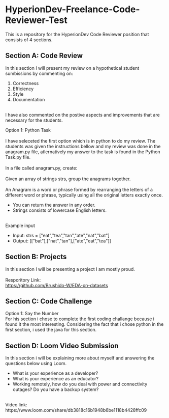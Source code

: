 # HyperionDev-Freelance-Code-Reviewer-Test

This is a repository for the HyperionDev Code Reviewer position that consists of 4 sections.

## Section A: Code Review
In this section I will present my review on a hypothetical student sumbissions by commenting on:<br>
1. Correctness
2. Efficiency
3. Style
4. Documentation
<br>
I have also commented on the postive aspects and improvements that are necessary for the students.

Option 1: Python Task<br>
<br>
I have seleceted the first option which is in python to do my review.
The students was given the instructions bellow and my review was done in the anagram.py file, atlernatively my answer to the task is found in the Python Task.py file.<br><br>
In a file called anagram.py, create:<br>
<br>
Given an array of strings strs, group the anagrams together.<br>
<br>
An Anagram is a word or phrase formed by rearranging the letters of a different word or phrase, typically using all the original letters exactly once.
<ul><li>You can return the answer in any order.</li>
<li>Strings consists of lowercase English letters.</li>
</ul>
<br>
Example input
<ul><li>Input: strs = ["eat","tea","tan","ate","nat","bat"]</li>
<li>Output: [["bat"],["nat","tan"],["ate","eat","tea"]]</li>
</ul>

## Section B: Projects

In this section I will be presenting a project I am mostly proud.
<br>
<br>
Resporitory Link:<br>
https://github.com/Brushido-W/EDA-on-datasets

## Section C: Code Challenge

Option 1: Say the Number<br>
For his section i chose to complete the first coding challange because i found it the most interesting.
Considering the fact that i chose python in the first section, i used the java for this section. 

## Section D: Loom Video Submission
In this section i will be explaining more about myself and answering the questions below using Loom. 
<ul>
<li>What is your experience as a developer?</li>
<li>What is your experience as an educator?</li>
<li>Working remotely, how do you deal with power and connectivity outages? Do you have a backup system?</li>
</ul>
<br>
Video link: <br>
https://www.loom.com/share/db3818c16b1948b6be1118b4428ffc09
